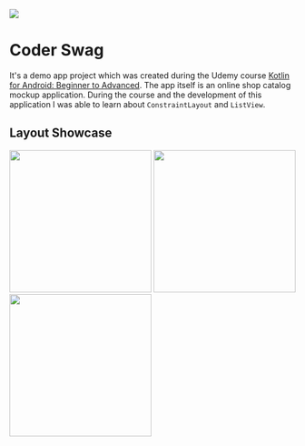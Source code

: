![](https://github.com/vlmaier/coder-swag/actions/workflows/build.yml/badge.svg)

# Coder Swag

It's a demo app project which was created during the Udemy course [Kotlin for Android: Beginner to Advanced](https://www.udemy.com/course/devslopes-android-kotlin/).
The app itself is an online shop catalog mockup application. During the course and the development of this application I was able to learn about `ConstraintLayout` and `ListView`.

## Layout Showcase

<p float="left">
  <img src="https://user-images.githubusercontent.com/18353152/209399384-d81b4cf3-597c-4196-9719-b7cc820388f6.png" width="250"/>
  <img src="https://user-images.githubusercontent.com/18353152/209399390-ef6c5022-53a7-420e-92be-481821c61c46.png" width="250"/>
  <img src="https://user-images.githubusercontent.com/18353152/209399396-95c4c969-5bcf-4ddd-9635-d66b90022e22.png" width="250"/>
</p>
